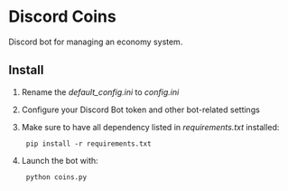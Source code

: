 # Discord Coins
Discord bot for managing an economy system.

## Install
1. Rename the *default_config.ini* to *config.ini*
2. Configure your Discord Bot token and other bot-related settings
3. Make sure to have all dependency listed in *requirements.txt* installed:

        pip install -r requirements.txt

4. Launch the bot with:

        python coins.py
